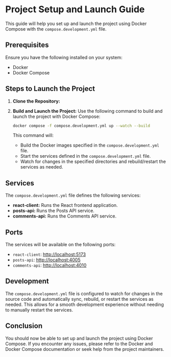 # Project Setup and Launch Guide

This guide will help you set up and launch the project using Docker Compose with the `compose.development.yml` file.

## Prerequisites

Ensure you have the following installed on your system:
- Docker
- Docker Compose

## Steps to Launch the Project

1. **Clone the Repository:**

2. **Build and Launch the Project:**
   Use the following command to build and launch the project with Docker Compose:
   ```sh
   docker compose -f compose.development.yml up --watch --build
   ```

   This command will:
    - Build the Docker images specified in the `compose.development.yml` file.
    - Start the services defined in the `compose.development.yml` file.
    - Watch for changes in the specified directories and rebuild/restart the services as needed.

## Services

The `compose.development.yml` file defines the following services:

- **react-client:** Runs the React frontend application.
- **posts-api:** Runs the Posts API service.
- **comments-api:** Runs the Comments API service.

## Ports

The services will be available on the following ports:
- `react-client`: [http://localhost:5173](http://localhost:5173)
- `posts-api`: [http://localhost:4005](http://localhost:4005)
- `comments-api`: [http://localhost:4010](http://localhost:4010)

## Development

The `compose.development.yml` file is configured to watch for changes in the source code and automatically sync, rebuild, or restart the services as needed. This allows for a smooth development experience without needing to manually restart the services.

## Conclusion

You should now be able to set up and launch the project using Docker Compose. If you encounter any issues, please refer to the Docker and Docker Compose documentation or seek help from the project maintainers.